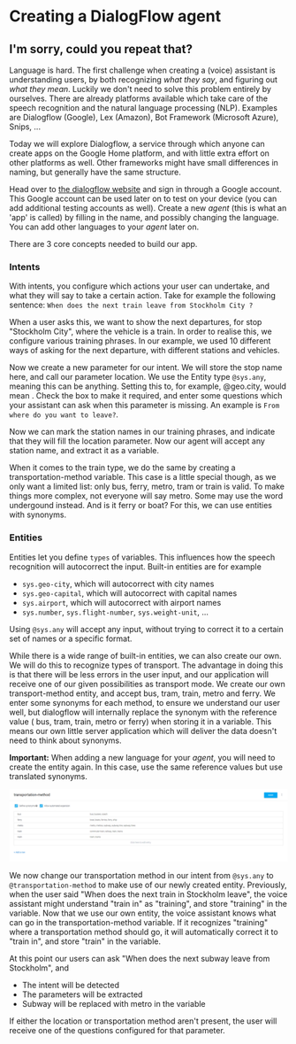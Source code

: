 # Creating a DialogFlow agent

## I'm sorry, could you repeat that?

Language is hard. The first challenge when creating a \(voice\) assistant is understanding users, by both recognizing _what they say_, and figuring out _what they mean_. Luckily we don't need to solve this problem entirely by ourselves. There are already platforms available which take care of the speech recognition and the natural language processing \(NLP\). Examples are Dialogflow \(Google\), Lex \(Amazon\), Bot Framework \(Microsoft Azure\), Snips, ...

Today we will explore Dialogflow, a service through which anyone can create apps on the Google Home platform, and with little extra effort on other platforms as well. Other frameworks might have small differences in naming, but generally have the same structure.

Head over to [the dialogflow website](https://dialogflow.com/) and sign in through a Google account. This Google account can be used later on to test on your device \(you can add additional testing accounts as well\). Create a new _agent_ \(this is what an 'app' is called\) by filling in the name, and possibly changing the language. You can add other languages to your _agent_ later on.

There are 3 core concepts needed to build our app.

### Intents

With intents, you configure which actions your user can undertake, and what they will say to take a certain action. Take for example the following sentence: `When does the next train leave from Stockholm City ?`

When a user asks this, we want to show the next departures, for stop "Stockholm City", where the vehicle is a train. In order to realise this, we configure various training phrases. In our example, we used 10 different ways of asking for the next departure, with different stations and vehicles.

Now we create a new parameter for our intent. We will store the stop name here, and call our parameter location. We use the Entity type `@sys.any`, meaning this can be anything. Setting this to, for example, @geo.city, would mean . Check the box to make it required, and enter some questions which your assistant can ask when this parameter is missing. An example is `From where do you want to leave?`.

Now we can mark the station names in our training phrases, and indicate that they will fill the location parameter. Now our agent will accept any station name, and extract it as a variable.

When it comes to the train type, we do the same by creating a transportation-method variable. This case is a little special though, as we only want a limited list: only bus, ferry, metro, tram or train is valid. To make things more complex, not everyone will say metro. Some may use the word undergound instead. And is it ferry or boat? For this, we can use entities with synonyms.

### Entities

Entities let you define `types` of variables. This influences how the speech recognition will autocorrect the input. Built-in entities are for example

* `sys.geo-city`, which will autocorrect with city names
* `sys.geo-capital`, which will autocorrect with capital names
* `sys.airport`, which will autocorrect with airport names
* `sys.number`, `sys.flight-number`, `sys.weight-unit`, ...  

Using `@sys.any` will accept any input, without trying to correct it to a certain set of names or a specific format.

While there is a wide range of built-in entities, we can also create our own. We will do this to recognize types of transport. The advantage in doing this is that there will be less errors in the user input, and our application will receive one of our given possibilities as transport mode. We create our own transport-method entity, and accept bus, tram, train, metro and ferry. We enter some synonyms for each method, to ensure we understand our user well, but dialogflow will internally replace the synonym with the reference value \( bus, tram, train, metro or ferry\) when storing it in a variable. This means our own little server application which will deliver the data doesn't need to think about synonyms.

**Important:** When adding a new language for your _agent_, you will need to create the entity again. In this case, use the same reference values but use translated synonyms.

![Our own DialogFlow entity](../../../.gitbook/assets/image%20%285%29.png)

We now change our transportation method in our intent from `@sys.any` to `@transportation-method` to make use of our newly created entity. Previously, when the user said "When does the next train in Stockholm leave", the voice assistant might understand "train in" as "training", and store "training" in the variable. Now that we use our own entity, the voice assistant knows what can go in the transportation-method variable. If it recognizes "training" where a transportation method should go, it will automatically correct it to "train in", and store "train" in the variable.

At this point our users can ask "When does the next subway leave from Stockholm", and

* The intent will be detected
* The parameters will be extracted
* Subway will be replaced with metro in the variable

If either the location or transportation method aren't present, the user will receive one of the questions configured for that parameter.

